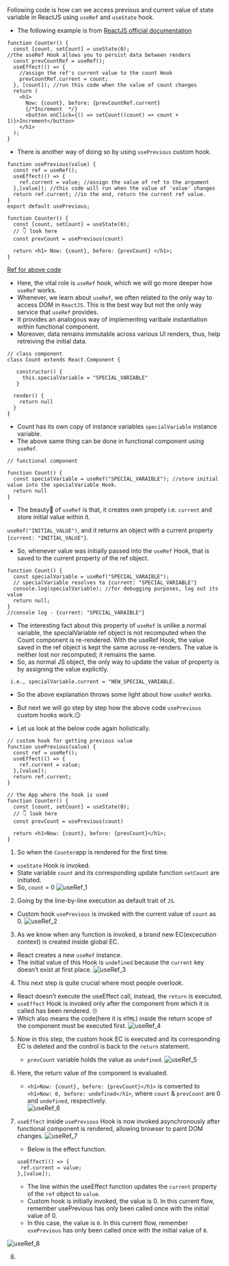 Following code is how can we access previous and current value of state variable in ReactJS using `useRef` and `useState` hook.

- The following example is from [ReactJS official documentation](https://reactjs.org/docs/hooks-faq.html#how-to-get-the-previous-props-or-state)
```
function Counter() {
  const [count, setCount] = useState(0);
//the useRef Hook allows you to persist data between renders
  const prevCountRef = useRef();
  useEffect(() => {
    //assign the ref's current value to the count Hook
    prevCountRef.current = count;
  }, [count]); //run this code when the value of count changes
  return (
    <h1>
      Now: {count}, before: {prevCountRef.current}
      {/*Increment  */}
      <button onClick={() => setCount((count) => count + 1)}>Increment</button>
    </h1>
  );
}
```

- There is another way of doing so by using `usePrevious` custom hook.

```
function usePrevious(value) {
  const ref = useRef();
  useEffect(() => {
    ref.current = value; //assign the value of ref to the argument
  },[value]); //this code will run when the value of 'value' changes
  return ref.current; //in the end, return the current ref value.
}
export default usePrevious;

function Counter() {
  const [count, setCount] = useState(0);
  // 👇 look here
  const prevCount = usePrevious(count)

  return <h1> Now: {count}, before: {prevCount} </h1>;
}
```
[Ref for above code](https://blog.logrocket.com/accessing-previous-props-state-react-hooks/)
- Here, the vital role is `useRef` hook, which we will go more deeper how `useRef` works.
- Whenever, we learn about `useRef`, we often related to the only way to access DOM in `ReactJS`. This is the best way but not the only way service that `useRef` provides.
- It provides an analogous way of implementing varibale instantiation within functional component.
- Moreover, data remains immutable across various UI renders, thus, help retreiving the initial data. 

```
// class component 
class Count extends React.Component {

   constructor() {
     this.specialVariable = "SPECIAL_VARIABLE"
   }

  render() {
    return null
  }
}
```
- Count has its own copy of instance variables `specialVariable` instance variable.
- The above same thing can be done in functional component using `useRef`.
```
// functional component 

function Count() {
  const specialVariable = useRef("SPECIAL_VARAIBLE"); //store initial value into the specialVariable Hook. 
  return null
}
```
- The beauty💖 of `useRef` is that, it creates own propety i.e. `current` and store initial value within it. 
 
`useRef("INITIAL_VALUE")`, and it returns an object with a current property `{current: "INITIAL_VALUE"}`.

- So, whenever value was initially passed into the `useRef` Hook, that is saved to the current property of the ref object.
```
function Count() {
  const specialVariable = useRef("SPECIAL_VARAIBLE");
  // specialVariable resolves to {current: "SPECIAL_VARIABLE"}
  console.log(specialVariable); //for debugging purposes, log out its value
  return null;
}
//console log - {current: "SPECIAL_VARAIBLE"}
```
- The interesting fact about this property of `useRef` is unlike a normal variable, the specialVariable ref object is not recomputed when the Count component is re-rendered. With the useRef Hook, the value saved in the ref object is kept the same across re-renders. The value is neither lost nor recomputed; it remains the same.
- So, as normal JS object, the only way to update the value of property is by assigning the value explicitly. 
```
 i.e., specialVariable.current = "NEW_SPECIAL_VARIABLE.
```

- So the above explanation throws some light about how `useRef` works. 
- But next we will go step by step how the above code `usePrevious` custom hooks work.😏

- Let us look at the below code again holistically.

```
// custom hook for getting previous value 
function usePrevious(value) {
  const ref = useRef();
  useEffect(() => {
    ref.current = value;
  },[value]);
  return ref.current;
}

// the App where the hook is used 
function Counter() {
  const [count, setCount] = useState(0);
  // 👇 look here
  const prevCount = usePrevious(count)

  return <h1>Now: {count}, before: {prevCount}</h1>;
}
```

1. So when the `Counter`app is rendered for the first time.
 - `useState` Hook is invoked.
 - State variable `count` and its corresponding update function `setCount` are initiated.
 - So, `count` = 0
![useRef_1](https://user-images.githubusercontent.com/71059909/210546980-d32cf4e9-df5b-46eb-bc77-2ab613171236.JPG)

2. Going by the line-by-line execution as default trait of `JS`.
 - Custom hook `usePrevious` is invoked with the current value of `count` as 0.
![useRef_2](https://user-images.githubusercontent.com/71059909/210548245-32391b3b-dc1d-4064-9c20-78d587694b25.JPG)

3. As we know when any function is invoked, a brand new EC(excecution context) is created inside global EC.
 -  React creates a new `useRef` instance.
 -  The initial value of this Hook is `undefined` because the `current` key doesn’t exist at first place.
 ![useRef_3](https://user-images.githubusercontent.com/71059909/210549425-47916aee-f342-4bfd-b4bf-6861d2a18fe2.JPG)
 
4. This next step is quite crucial where most people overlook.
 - React doesn’t execute the useEffect call, instead, the `return` is executed.
 - `useEffect` Hook is invoked only after the component from which it is called has been rendered. 🙄
 - Which also means the code(here it is `HTML`) inside the return scope of the component must be executed first.
 ![useRef_4](https://user-images.githubusercontent.com/71059909/210553899-5d6f5a8e-b7f7-44f9-95e4-83ba51ec8228.JPG)

5. Now in this step, the custom hook EC is executed and its corresponding EC is deleted and the control is back to the `return` statement. 
   - `prevCount` variable holds the value as `undefined`.
   ![useRef_5](https://user-images.githubusercontent.com/71059909/210555736-5a102ca4-3f9f-417a-aeee-6175f11e4d7e.JPG)
   
6. Here, the return value of the component is evaluated.
   - `<h1>Now: {count}, before: {prevCount}</h1>` is converted to `<h1>Now: 0, before: undefined</h1>`, where `count` & `prevCount` are 0 and `undefined`, respectively.  
    ![useRef_6](https://user-images.githubusercontent.com/71059909/210556852-a6b3f413-f047-4842-a67f-c836eeef3d26.JPG)
    
7. `useEffect` inside `usePrevious` Hook is now invoked asynchronously after functional component is rendered, allowing browser to paint DOM changes.
    ![useRef_7](https://user-images.githubusercontent.com/71059909/210606600-d41257b6-71d8-4508-aaf9-cdb26c1ae9b9.JPG)
    - Below is the effect function.
    ```
    useEffect(() => {
     ref.current = value;
    },[value]);
    
    ```
    - The line within the useEffect function updates the `current` property of the `ref` object to `value`.
    - Custom hook is initially invoked, the value is 0. In this current flow, remember usePrevious has only been called once with the initial value of 0.
    - In this case, the value is `0`. In this current flow, remember `usePrevious` has only been called once with the initial value of `0`.

![useRef_8](https://user-images.githubusercontent.com/71059909/210615191-02788c5b-7c4d-4293-af7c-7fad89208fd4.JPG)

8. 

 


